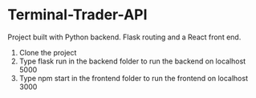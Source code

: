 # Terminal-Trader-API

Project built with Python backend. Flask routing and a React front end.

1) Clone the project
2) Type flask run in the backend folder to run the backend on localhost 5000
3) Type npm start in the frontend folder to run the frontend on localhost 3000
